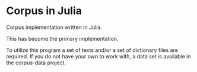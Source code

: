 Corpus in Julia
===============

Corpus implementation written in Julia.

This has become the primary implementation.

To utilize this program a set of texts and/or a set of dictionary files
are required. If you do not have your own to work with, a data set is
available in the corpus-data project.

